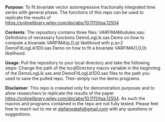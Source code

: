 **Purpose**:
  To fit bivariate vector autoregressive fractionally integrated time series with general phase. The functions of this repo
  can be used to replicate the results of https://onlinelibrary.wiley.com/doi/abs/10.1111/jtsa.12504

**Contents**:
  The repository contains three files:
    VARFIMAModules.sas:    Definitions of necessary functions
    DemoLogLik.sas         Demo on how to compute a bivariate VARFIMA(p,D,q) likelihood with p,q<2
    DemoFitLogLik1D0.sas   Demo on how to fit a bivariate VARFIMA(1,D,0) likelihood.
  
**Usage**: 
  Pull the repository to your local directory and take the following steps:
  Change the path of the localDirectory macro variable in the beginning of the DemoLogLik.sas and DemoFitLogLik1D0.sas 
  files to the path you used to save the pulled repo. Then simply run the demo programs.

**Disclaimer**: 
  This repo is creeated only for demonstration purposes and to allow researchers to replicate the results of the 
  paper https://onlinelibrary.wiley.com/doi/abs/10.1111/jtsa.12504. As such the macros and programs contained in the repo
  are not fully tested. Please feel free to reach out to me at stefanoskeh@gmail.com with any questions or suggestions.

